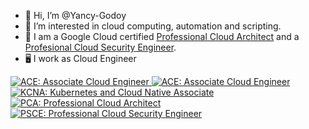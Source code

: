 - 👋 Hi, I’m @Yancy-Godoy
- 👀 I’m interested in cloud computing, automation and scripting.
- 🌱 I am a Google Cloud certified <a href="https://google.accredible.com/31ba5089-9eac-4b18-bf79-9c87c0a7f0d8?key=98af13053aed60b05f613092690db29d534c5da66062790dbf1be3a50beece55">Professional Cloud Architect</a> and a <a href="https://www.credly.com/badges/9e0b4b0e-5904-4b5e-b5b6-e36e2ca99b41/public_url">Profesional Cloud Security Engineer</a>.
- 🖥️ I work as Cloud Engineer

<a href="https://www.credly.com/badges/c345260c-bb61-4e2e-acbf-4d931ab05969/public_url" rel="nofollow">
  <img src="https://drive.google.com/uc?export=view&id=1V00v--6FGnKKUi6sHQ4C_9AfcRCcbPkm" alt="ACE: Associate Cloud Engineer" style="max-width: 900px; max-height: 800px;">
</a>
<a href="https://www.credly.com/badges/a2085df6-8bed-4262-9482-2982eedc8a6e/public_url" rel="nofollow">
  <img src="https://drive.google.com/uc?export=view&id=1-rm5zfMbpDT0NVrjKp8_nMLhyShg_Doo" alt="ACE: Associate Cloud Engineer" style="max-width: 900px; max-height: 800px;">
</a>
<a href="https://www.credly.com/badges/65ed2a6f-48d4-4adf-8e63-e03391f28faf/public_url" rel="nofollow">
  <img src="https://drive.google.com/uc?export=view&id=1FpiCs6QSCuLiAbgL7YTTSxKsibKE4K_2" alt="KCNA: Kubernetes and Cloud Native Associate" style="max-width: 900px; max-height: 800px;">
</a>
<a href="https://www.credly.com/badges/a9156ac9-d3f5-4d5b-a9ec-c1fa7e359d43/public_url" rel="nofollow">
  <img src="https://drive.google.com/uc?export=view&id=1QR3czgrxFVt62-f7WZ35csI4IIYJkJRj" alt="PCA: Professional Cloud Architect" style="max-width: 900px; max-height: 800px;">
</a>
<a href="https://www.credly.com/badges/9e0b4b0e-5904-4b5e-b5b6-e36e2ca99b41/public_url" rel="nofollow">
  <img src="https://drive.google.com/uc?export=view&id=16Lf27XIF5z3zdYa2B3GliVBlzP9PVdCg" alt="PSCE: Professional Cloud Security Engineer" style="max-width: 900px; max-height: 800px;">
</a>

 
<!--- - 💞️ I’m looking to collaborate on ...
- 📫 How to reach me ...
--->
<!---
Yancy-Godoy/Yancy-Godoy is a ✨ special ✨ repository because its `README.md` (this file) appears on your GitHub profile.
You can click the Preview link to take a look at your changes.
--->
 
